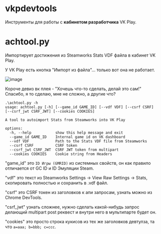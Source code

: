 # vkpdevtools
Инструменты для работы с **кабинетом разработчика** VK Play.

# achtool.py

Импортирует достижения из Steamworks Stats VDF файла в кабинет VK Play.

У VK Play есть кнопка "Импорт из файла"... только вот она не работает.

![image](https://github.com/nkrapivin/vkpdevtools/assets/33228822/1734025a-a29b-40ce-9185-0bfc2f740f21)

Короче девиз вк плея - "Хочешь что-то сделать, делай это сам!" Спасибо, я то сделаю, мне не сложно, а другие что?

```
.\achtool.py -h
usage: achtool.py [-h] [--game_id GAME_ID] [--vdf VDF] [--csrf CSRF] [--csrf_jwt CSRF_JWT] [--cookies COOKIES]

A tool to autoimport Stats from Steamworks into VK Play

options:
  -h, --help           show this help message and exit
  --game_id GAME_ID    Internal game id on VK dashboard
  --vdf VDF            Path to the Stats VDF file from Steamworks
  --csrf CSRF          CSRF token
  --csrf_jwt CSRF_JWT  CSRF JWT token from multipart
  --cookies COOKIES    Cookie string from Headers
```

"game_id" это `ID Игры (GMRID)` из системных свойств, он как правило отличается от GC ID и ID Эмуляции Steam.

"vdf" это текст из Steamworks Settings -> View Raw Settings -> Stats, скопировать полностью и сохранить в .vdf файл.

"csrf" это CSRF токен из заголовков к апи запросам, узнать можно из Chrome DevTools.

"csrf_jwt" узнать сложнее, нужно сделать какой-нибудь запрос делающий multipart post реквест и внутри него в мультипарте будет он.

"cookies" это просто строка кукисов из тех же заголовков девтулза, та что `a=aaa; b=bbb; c=ccc`.
